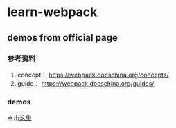 # learn-webpack

## demos from official page

### 参考资料

1. concept： https://webpack.docschina.org/concepts/
2. guide： https://webpack.docschina.org/guides/

### demos

点击[这里](./official-demos)
